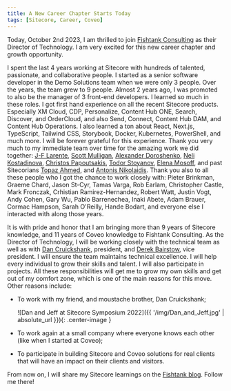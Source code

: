 ```yaml
---
title: A New Career Chapter Starts Today
tags: [Sitecore, Career, Coveo]
---
```


Today, October 2nd 2023, I am thrilled to join [Fishtank Consulting](https://www.getfishtank.com/) as their Director of Technology. I am very excited for this new career chapter and growth opportunity.

<!-- more -->

I spent the last 4 years working at Sitecore with hundreds of talented, passionate, and collaborative people. I started as a senior software developer in the Demo Solutions team when we were only 3 people. Over the years, the team grew to 9 people. Almost 2 years ago, I was promoted to also be the manager of 3 front-end developers. I learned so much in these roles. I got first hand experience on all the recent Sitecore products. Especially XM Cloud, CDP, Personalize, Content Hub ONE, Search, Discover, and OrderCloud, and also Send, Connect, Content Hub DAM, and Content Hub Operations. I also learned a ton about React, Next.js, TypeScript, Tailwind CSS, Storybook, Docker, Kubernetes, PowerShell, and much more. I will be forever grateful for this experience. Thank you very much to my immediate team over time for the amazing work we did together: [J-F Larente](https://www.linkedin.com/in/jflarente/), [Scott Mulligan](https://www.linkedin.com/in/scottymulligan/), [Alexander Doroshenko](https://www.linkedin.com/in/alexdoroshenko/), [Neli Kostadinova](https://www.linkedin.com/in/nelly-kostadinova-aab60196/), [Christos Papoutsakis](https://www.linkedin.com/in/chris-pap/), [Todor Stoyanov](https://www.linkedin.com/in/t-stojanov/), [Elena Mosoff](https://www.linkedin.com/in/elena-mosoff-156619b/), and past Sitecorians [Topaz Ahmed](https://www.linkedin.com/in/topazahmed/), and [Antonis Nikolaidis](https://www.linkedin.com/in/antonios-g-nikolaidis/). Thank you also to all these people who I got the chance to work closely with: Pieter Brinkman, Graeme Chard, Jason St-Cyr, Tamas Varga, Rob Earlam, Christopher Castle, Mark Fronczak, Crhistian Ramirez-Hernandez, Robert Watt, Justin Vogt, Andy Cohen, Gary Wu, Pablo Barrenechea, Inaki Abete, Adam Brauer, Cormac Hampson, Sarah O'Reilly, Hande Bodart, and everyone else I interacted with along those years. 

It is with pride and honor that I am bringing more than 9 years of Sitecore knowledge, and 11 years of Coveo knowledge to Fishtank Consulting. As the Director of Technology, I will be working closely with the technical team as well as with [Dan Cruickshank](https://www.linkedin.com/in/dancruickshank/), president, and [Derek Bairstow](https://www.linkedin.com/in/derek-bairstow-76a30729/), vice president. I will ensure the team maintains technical excellence. I will help every individual to grow their skills and talent. I will also participate in projects. All these responsibilities will get me to grow my own skills and get out of my comfort zone, which is one of the main reasons for this move. Other reasons include:

- To work with my friend, and moustache brother, Dan Cruickshank;

  ![Dan and Jeff at Sitecore Symposium 2022]({{ '/img/Dan_and_Jeff.jpg' | absolute_url }}){: .center-image }

- To work again at a small company where everyone knows each other (like when I started at Coveo);
- To participate in building Sitecore and Coveo solutions for real clients that will have an impact on their clients and visitors.

From now on, I will share my Sitecore learnings on the [Fishtank blog](https://www.getfishtank.com/blog). Follow me there!
